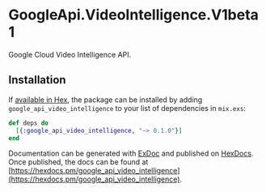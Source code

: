 # GoogleApi.VideoIntelligence.V1beta1

Google Cloud Video Intelligence API.

## Installation

If [available in Hex](https://hex.pm/docs/publish), the package can be installed
by adding `google_api_video_intelligence` to your list of dependencies in `mix.exs`:

```elixir
def deps do
  [{:google_api_video_intelligence, "~> 0.1.0"}]
end
```

Documentation can be generated with [ExDoc](https://github.com/elixir-lang/ex_doc)
and published on [HexDocs](https://hexdocs.pm). Once published, the docs can
be found at [https://hexdocs.pm/google_api_video_intelligence](https://hexdocs.pm/google_api_video_intelligence).
